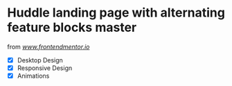 # Huddle landing page with alternating feature blocks master

from *www.frontendmentor.io*

- [x] Desktop Design
- [x] Responsive Design
- [x] Animations
